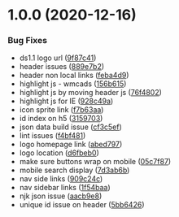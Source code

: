 # 1.0.0 (2020-12-16)


### Bug Fixes

* ds1.1 logo url ([9f87c41](https://github.com/wmcadigital/wmca-design-system/commit/9f87c411e37b65b3e93fb4b8be0b08d73619566e))
* header issues ([889e7b2](https://github.com/wmcadigital/wmca-design-system/commit/889e7b2b3981f5d94510dd18bf2df9f5c2472a2e))
* header non local links ([feba4d9](https://github.com/wmcadigital/wmca-design-system/commit/feba4d9a465e0d3956e2c70b678c22ff60c5d181))
* highlight js - wmcads ([156b615](https://github.com/wmcadigital/wmca-design-system/commit/156b6157754bb536c116043dfdbddf2f32fc4cf7))
* highlight js by moving header js ([76f4802](https://github.com/wmcadigital/wmca-design-system/commit/76f48023823094f940a60c82b5e1bcf7f1b26aa2))
* highlight js for IE ([928c49a](https://github.com/wmcadigital/wmca-design-system/commit/928c49aca5c716922cb6df146cf7bd8b07340b7c))
* icon sprite link ([f7b63aa](https://github.com/wmcadigital/wmca-design-system/commit/f7b63aab3736638cb3afbf2064ec837e5eda25c2))
* id index on h5 ([3159703](https://github.com/wmcadigital/wmca-design-system/commit/31597036b1d50fd669e6e124974b46365431e415))
* json data build issue ([cf3c5ef](https://github.com/wmcadigital/wmca-design-system/commit/cf3c5ef833b3150ecba519705acd6c5fba6b797d))
* lint issues ([f4bf481](https://github.com/wmcadigital/wmca-design-system/commit/f4bf48120ba2e809b8b87dc0ee2292f410e3b0ec))
* logo homepage link ([abed797](https://github.com/wmcadigital/wmca-design-system/commit/abed7971184815b47def954b3c3fb794c47a6f57))
* logo location ([d6fbeb0](https://github.com/wmcadigital/wmca-design-system/commit/d6fbeb04f965678c57b3016adaeeec99b0b7f2f8))
* make sure buttons wrap on mobile ([05c7f87](https://github.com/wmcadigital/wmca-design-system/commit/05c7f87f7307af8595827be89acc3be6612d085a))
* mobile search display ([7d3ab6b](https://github.com/wmcadigital/wmca-design-system/commit/7d3ab6b79252f71db84e0d0780cd4ab4220c26dd))
* nav side links ([909c24c](https://github.com/wmcadigital/wmca-design-system/commit/909c24c6ee89982a761c1b682f8952c2bc180b7e))
* nav sidebar links ([1f54baa](https://github.com/wmcadigital/wmca-design-system/commit/1f54baa0e6f6765ab3d2af73ab2898869e000b14))
* njk json issue ([aacb9e8](https://github.com/wmcadigital/wmca-design-system/commit/aacb9e88106ce54c197c62ee0afeb14bc7aa2497))
* unique id issue on header ([5bb6426](https://github.com/wmcadigital/wmca-design-system/commit/5bb642632cd3e7a596d48c5caab76ef8e9156fe9))
